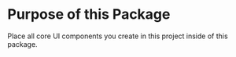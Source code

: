 # Purpose of this Package

Place all core UI components you create in this project inside of this package.
